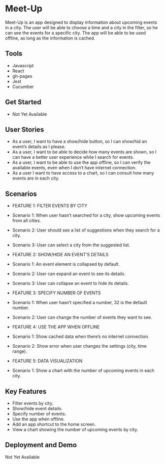 
# Meet-Up

Meet-Up is an app designed to display information about upcoming events in a city. The user will be able to choose a time and a city in the filter, so he can see the events for a specific city.
The app will be able to be used offline, as long as the information is cached.

## Tools

- Javascript
- React
- gh-pages
- Jest
- Cucumber

## Get Started

- Not Yet Available

## User Stories
- As a user, I want to have a show/hide button, so I can show/hid an event’s details as I please.
- As a user, I want to be able to decide how many events are shown, so I can have a better user experience while I search for events.
- As a user, I want to be able to use the app offline, so I can verify the available events, even when I don‘t have internet connection.
- As a user I want to have access to a chart, so I can consult how many events are in each city.

## Scenarios

- FEATURE 1: FILTER EVENTS BY CITY
- Scenario 1: When user hasn’t searched for a city, show upcoming events from all cities.
- Scenario 2: User should see a list of suggestions when they search for a city.
- Scenario 3: User can select a city from the suggested list.

- FEATURE 2: SHOW/HIDE AN EVENT’S DETAILS
- Scenario 1: An event element is collapsed by default.
- Scenario 2: User can expand an event to see its details.
- Scenario 3: User can collapse an event to hide its details.

- FEATURE 3: SPECIFY NUMBER OF EVENTS
- Scenario 1: When user hasn’t specified a number, 32 is the default number.
- Scenario 2: User can change the number of events they want to see.

- FEATURE 4: USE THE APP WHEN OFFLINE
- Scenario 1: Show cached data when there’s no internet connection.
- Scenario 2: Show error when user changes the settings (city, time range).

- FEATURE 5: DATA VISUALIZATION
- Scenario 1: Show a chart with the number of upcoming events in each city.

## Key Features
- Filter events by city.
- Show/hide event details.
- Specify number of events.
- Use the app when offline.
- Add an app shortcut to the home screen.
- View a chart showing the number of upcoming events by city.

## Deployment and Demo

Not Yet Available
